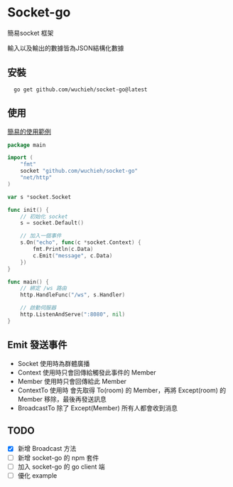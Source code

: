# Socket-go

簡易socket 框架

輸入以及輸出的數據皆為JSON結構化數據

## 安裝

```shell
  go get github.com/wuchieh/socket-go@latest
```

## 使用

[簡易的使用範例](example/sample/main.go)

```go
package main

import (
	"fmt"
	socket "github.com/wuchieh/socket-go"
	"net/http"
)

var s *socket.Socket

func init() {
	// 初始化 socket
	s = socket.Default()

	// 加入一個事件
	s.On("echo", func(c *socket.Context) {
		fmt.Println(c.Data)
		c.Emit("message", c.Data)
	})
}

func main() {
	// 綁定 /ws 路由
	http.HandleFunc("/ws", s.Handler)

	// 啟動伺服器
	http.ListenAndServe(":8080", nil)
}
```

## Emit 發送事件

- Socket 使用時為群體廣播
- Context 使用時只會回傳給觸發此事件的 Member
- Member 使用時只會回傳給此 Member
- ContextTo 使用時 會先取得 To(room) 的 Member，再將 Except(room) 的 Member 移除，最後再發送訊息
- BroadcastTo 除了 Except(Member) 所有人都會收到消息

## TODO
- [x] 新增 Broadcast 方法
- [ ] 新增 socket-go 的 npm 套件
- [ ] 加入 socket-go 的 go client 端
- [ ] 優化 example